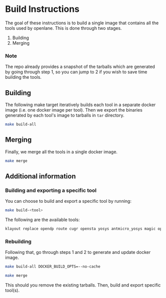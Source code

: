 # Build Instructions

The goal of these instructions is to build a single image that contains all the tools used by openlane.
This is done through two stages.

1. Building
2. Merging

### Note

The repo already provides a snapshot of the tarballs which are generated by going through step 1, so you can jump to 2 if you wish to save time building the tools.

## Building

The following make target iteratively builds each tool in a separate docker image (i.e. one docker image per tool). Then we export the binaries generated by each tool's image to tarballs in `tar` directory.

```bash
make build-all
```

## Merging

Finally, we merge all the tools in a single docker image.

```bash
make merge
```

## Additional information

### Building and exporting a specific tool

You can choose to build and export a specific tool by running:

```bash
make build-<tool>
```

The following are the available tools:

```bash
klayout replace opendp route cugr opensta yosys antmicro_yosys magic openroad_app padring netgen vlogtoverilog openphysyn cvc
```

### Rebuilding
Following that, go through steps 1 and 2 to generate and update docker image.

```bash
make build-all DOCKER_BUILD_OPTS=--no-cache

make merge
```

This should you remove the existing tarballs. Then, build and export specific tool(s).
